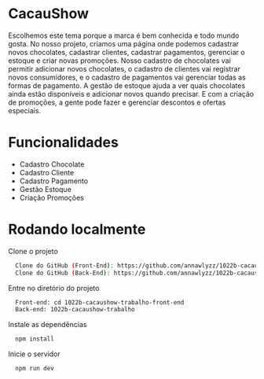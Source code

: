 # CacauShow

Escolhemos este tema porque a marca é bem conhecida e todo mundo gosta. No nosso projeto, criamos uma página onde podemos cadastrar novos chocolates, cadastrar clientes, cadastrar pagamentos, gerenciar o estoque e criar novas promoções. Nosso cadastro de chocolates vai permitir adicionar novos chocolates, o cadastro de clientes vai registrar novos consumidores, e o cadastro de pagamentos vai gerenciar todas as formas de pagamento. A gestão de estoque ajuda a ver quais chocolates ainda estão disponíveis e adicionar novos quando precisar. E com a criação de promoções, a gente pode fazer e gerenciar descontos e ofertas especiais.

# Funcionalidades

- Cadastro Chocolate
- Cadastro Cliente
- Cadastro Pagamento
- Gestão Estoque
- Criação Promoções

# Rodando localmente

Clone o projeto

```bash
  Clone do GitHub (Front-End): https://github.com/annawlyzz/1022b-cacaushow-trabalho-front-end.git
  Clone do GitHub (Back-End): https://github.com/annawlyzz/1022b-cacaushow-trabalho.git
```

Entre no diretório do projeto

```bash
  Front-end: cd 1022b-cacaushow-trabalho-front-end
  Back-end: 1022b-cacaushow-trabalho
```

Instale as dependências

```bash
  npm install
```

Inicie o servidor

```bash
  npm run dev
```